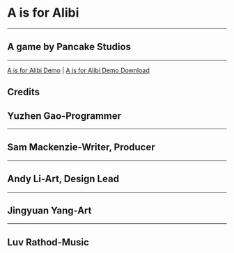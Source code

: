 # A is for Alibi
---
## A game by Pancake Studios
---
[A is for Alibi Demo](AisforAlibi/AisforAlibi_Tech_Demo/AisforAlibi_Web/www/index.html)
|
[A is for Alibi Demo Download](AisForAlibi/AisforAlibi_Windows.zip)

## Credits
## Yuzhen Gao-Programmer
---
## Sam Mackenzie-Writer, Producer
---
## Andy Li-Art, Design Lead
---
## Jingyuan Yang-Art
---
## Luv Rathod-Music
